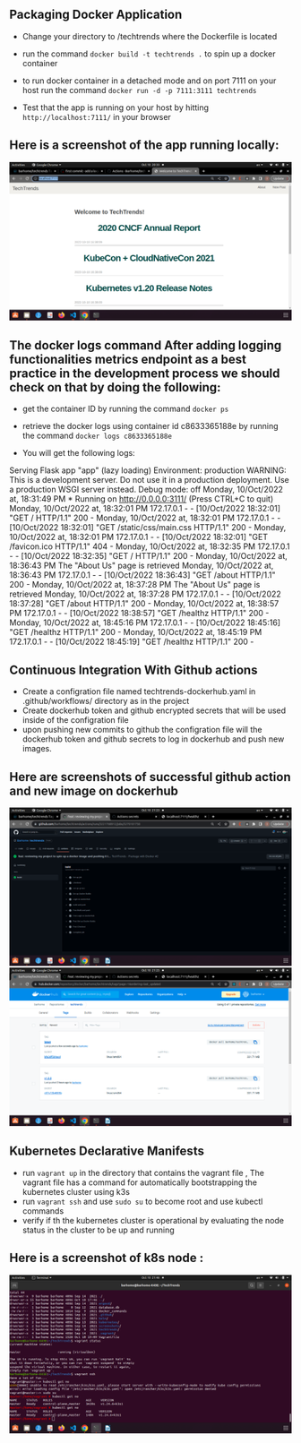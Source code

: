 ## Packaging Docker Application

- Change your directory to /techtrends where the Dockerfile is located

- run the command `docker build -t techtrends .` to spin up a docker container

- to run docker container in a detached mode and on port 7111 on your host run the command `docker run -d -p 7111:3111 techtrends`

- Test that the app is running on your host by hitting `http://localhost:7111/` in your browser

## Here is a screenshot of the app running locally:

![](screenshots/docker-run-local.png)

## The docker logs command After adding logging functionalities metrics endpoint as a best practice in the development process we should check on that by doing the following:

- get the container ID by running the command `docker ps`

- retrieve the docker logs using container id c8633365188e by running the command `docker logs c8633365188e`

- You will get the following logs:

Serving Flask app "app" (lazy loading)
Environment: production
WARNING: This is a development server. Do not use it in a production deployment.
Use a production WSGI server instead.
Debug mode: off
Monday, 10/Oct/2022 at, 18:31:49 PM \* Running on http://0.0.0.0:3111/ (Press CTRL+C to quit)
Monday, 10/Oct/2022 at, 18:32:01 PM 172.17.0.1 - - [10/Oct/2022 18:32:01] "GET / HTTP/1.1" 200 -
Monday, 10/Oct/2022 at, 18:32:01 PM 172.17.0.1 - - [10/Oct/2022 18:32:01] "GET /static/css/main.css HTTP/1.1" 200 -
Monday, 10/Oct/2022 at, 18:32:01 PM 172.17.0.1 - - [10/Oct/2022 18:32:01] "GET /favicon.ico HTTP/1.1" 404 -
Monday, 10/Oct/2022 at, 18:32:35 PM 172.17.0.1 - - [10/Oct/2022 18:32:35] "GET / HTTP/1.1" 200 -
Monday, 10/Oct/2022 at, 18:36:43 PM The "About Us" page is retrieved
Monday, 10/Oct/2022 at, 18:36:43 PM 172.17.0.1 - - [10/Oct/2022 18:36:43] "GET /about HTTP/1.1" 200 -
Monday, 10/Oct/2022 at, 18:37:28 PM The "About Us" page is retrieved
Monday, 10/Oct/2022 at, 18:37:28 PM 172.17.0.1 - - [10/Oct/2022 18:37:28] "GET /about HTTP/1.1" 200 -
Monday, 10/Oct/2022 at, 18:38:57 PM 172.17.0.1 - - [10/Oct/2022 18:38:57] "GET /healthz HTTP/1.1" 200 -
Monday, 10/Oct/2022 at, 18:45:16 PM 172.17.0.1 - - [10/Oct/2022 18:45:16] "GET /healthz HTTP/1.1" 200 -
Monday, 10/Oct/2022 at, 18:45:19 PM 172.17.0.1 - - [10/Oct/2022 18:45:19] "GET /healthz HTTP/1.1" 200 -

## Continuous Integration With Github actions

- Create a configration file named techtrends-dockerhub.yaml in .github/workflows/ directory as in the project
- Create dockerhub token and github encrypted secrets that will be used inside of the configration file
- upon pushing new commits to github the configration file will the dockerhub token and github secrets to log in dockerhub and push new images.

## Here are screenshots of successful github action and new image on dockerhub

![](screenshots/ci-github-actions.png)
![](screenshots/ci-dockerhub.png)

## Kubernetes Declarative Manifests

- run `vagrant up` in the directory that contains the vagrant file , The vagrant file has a command for automatically bootstrapping the kubernetes cluster using k3s
- run `vagrant ssh` and use `sudo su` to become root and use kubectl commands
- verify if th the kubernetes cluster is operational by evaluating the node status in the cluster to be up and running

## Here is a screenshot of k8s node :

![](screenshots/k8s-nodes.png)

